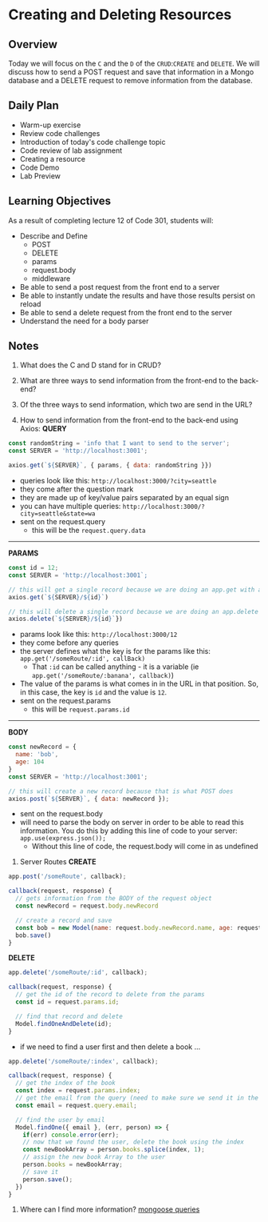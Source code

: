 # Creating and Deleting Resources

## Overview

Today we will focus on the `C` and the `D` of the `CRUD`:`CREATE` and `DELETE`. We will discuss how to send a POST request and save that information in a Mongo database and a DELETE request to remove information from the database.

## Daily Plan

- Warm-up exercise
- Review code challenges
- Introduction of today's code challenge topic
- Code review of lab assignment
- Creating a resource
- Code Demo
- Lab Preview

## Learning Objectives

As a result of completing lecture 12 of Code 301, students will:

- Describe and Define 
  - POST
  - DELETE
  - params
  - request.body
  - middleware
- Be able to send a post request from the front end to a server
- Be able to instantly undate the results and have those results persist on reload
- Be able to send a delete request from the front end to the server
- Understand the need for a body parser

## Notes

1. What does the C and D stand for in CRUD?


1. What are three ways to send information from the front-end to the back-end?


1. Of the three ways to send information, which two are send in the URL?


1. How to send information from the front-end to the back-end using Axios:
  **QUERY**
  ```javaScript
  const randomString = 'info that I want to send to the server';
  const SERVER = 'http://localhost:3001';

  axios.get(`${SERVER}`, { params, { data: randomString }})
  ```
  - queries look like this: `http://localhost:3000/?city=seattle`
  - they come after the question mark
  - they are made up of key/value pairs separated by an equal sign
  - you can have multiple queries: `http://localhost:3000/?city=seattle&state=wa`
  - sent on the request.query
    - this will be the `request.query.data`

------------------------
**PARAMS**
```javaScript
const id = 12;
const SERVER = 'http://localhost:3001`;

// this will get a single record because we are doing an app.get with an id
axios.get(`${SERVER}/${id}`)

// this will delete a single record because we are doing an app.delete with an id
axios.delete(`${SERVER}/${id}`})
```
- params look like this: `http://localhost:3000/12`
- they come before any queries
- the server defines what the key is for the params like this: `app.get('/someRoute/:id', callBack)`
  - That `:id` can be called anything - it is a variable (ie `app.get('/someRoute/:banana', callback)`)
- The value of the params is what comes in in the URL in that position. So, in this case, the key is `id` and the value is `12`. 
- sent on the request.params
  - this will be `request.params.id`

--------------------------
**BODY**
```javaScript
const newRecord = {
  name: 'bob',
  age: 104
}
const SERVER = 'http://localhost:3001';

// this will create a new record because that is what POST does
axios.post(`${SERVER}`, { data: newRecord });
```
- sent on the request.body
- will need to parse the body on server in order to be able to read this information. You do this by adding this line of code to your server: `app.use(express.json());`
  - Without this line of code, the request.body will come in as undefined

1. Server Routes
  **CREATE**
  ```javaScript
  app.post('/someRoute', callback);

  callback(request, response) {
    // gets information from the BODY of the request object
    const newRecord = request.body.newRecord

    // create a record and save
    const bob = new Model(name: request.body.newRecord.name, age: request.body.newRecord.age);
    bob.save()
  }
  ```

  **DELETE**
  ```javaScript
  app.delete('/someRoute/:id', callback);

  callback(request, response) {
    // get the id of the record to delete from the params
    const id = request.params.id;

    // find that record and delete
    Model.findOneAndDelete(id);
  }
  ```
  - if we need to find a user first and then delete a book ...

  ```javaScript
  app.delete('/someRoute/:index', callback);

  callback(request, response) {
    // get the index of the book
    const index = request.params.index;
    // get the email from the query (need to make sure we send it in the front-end)
    const email = request.query.email;

    // find the user by email
    Model.findOne({ email }, (err, person) => {
      if(err) console.error(err);
      // now that we found the user, delete the book using the index
      const newBookArray = person.books.splice(index, 1);
      // assign the new book Array to the user
      person.books = newBookArray;
      // save it
      person.save();
    })
  }
  ```

  1. Where can I find more information?
  [mongoose queries](https://mongoosejs.com/docs/api.html#model_Model.findOneAndDelete)